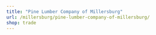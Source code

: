 ```yaml
---
title: "Pine Lumber Company of Millersburg"
url: /millersburg/pine-lumber-company-of-millersburg/
shop: trade
---
```

